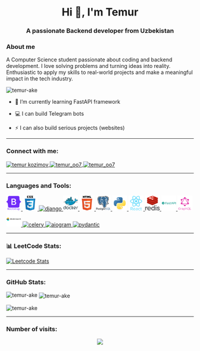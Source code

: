 <h1 align="center">Hi 👋, I'm Temur</h1>
<h3 align="center">A passionate Backend developer from Uzbekistan</h3>

<h3>About me </h3>
<p align="left">
    A Computer Science student passionate about coding and backend development. I love solving problems and turning ideas into reality. Enthusiastic to apply my skills to real-world projects and make a meaningful impact in the tech industry.
</p>

<p align="left"> 
    <img src="https://komarev.com/ghpvc/?username=temur-ake&label=Profile%20views&color=0e75b6&style=flat" alt="temur-ake" />
</p>

- 🔭 I’m currently learning FastAPI framework

- 💻 I can build Telegram bots

- ⚡ I can also build serious projects (websites)

---

<h3 align="left">Connect with me:</h3>
<p align="left">
    <a href="https://fb.com/temur kozimov" target="blank">
        <img align="center" src="https://raw.githubusercontent.com/rahuldkjain/github-profile-readme-generator/master/src/images/icons/Social/facebook.svg" alt="temur kozimov" height="30" width="40" />
    </a>
    <a href="https://www.leetcode.com/temur_oo7" target="blank">
        <img align="center" src="https://raw.githubusercontent.com/rahuldkjain/github-profile-readme-generator/master/src/images/icons/Social/leet-code.svg" alt="temur_oo7" height="30" width="40" />
    </a>
    <a href="https://t.me/C_W24" target="blank">
        <img align="center" src="https://raw.githubusercontent.com/rahuldkjain/github-profile-readme-generator/master/src/images/icons/Social/telegram.svg" alt="temur_oo7" height="30" width="40" />
    </a>
</p>

---

<h3 align="left">Languages and Tools:</h3>
<p align="left"> 
    <a href="https://getbootstrap.com" target="_blank" rel="noreferrer"> 
        <img src="https://raw.githubusercontent.com/devicons/devicon/master/icons/bootstrap/bootstrap-plain-wordmark.svg" alt="bootstrap" width="40" height="40"/> 
    </a> 
    <a href="https://www.w3schools.com/css/" target="_blank" rel="noreferrer"> 
        <img src="https://raw.githubusercontent.com/devicons/devicon/master/icons/css3/css3-original-wordmark.svg" alt="css3" width="40" height="40"/> 
    </a>
    <a href="https://www.djangoproject.com/" target="_blank" rel="noreferrer"> 
        <img src="https://cdn.worldvectorlogo.com/logos/django.svg" alt="django" width="40" height="40"/> 
    </a> 
    <a href="https://www.docker.com/" target="_blank" rel="noreferrer"> 
        <img src="https://raw.githubusercontent.com/devicons/devicon/master/icons/docker/docker-original-wordmark.svg" alt="docker" width="40" height="40"/> 
    </a>
    <a href="https://www.w3.org/html/" target="_blank" rel="noreferrer"> 
        <img src="https://raw.githubusercontent.com/devicons/devicon/master/icons/html5/html5-original-wordmark.svg" alt="html5" width="40" height="40"/> 
    </a>
    <a href="https://www.postgresql.org" target="_blank" rel="noreferrer"> 
        <img src="https://raw.githubusercontent.com/devicons/devicon/master/icons/postgresql/postgresql-original-wordmark.svg" alt="postgresql" width="40" height="40"/> 
    </a>
    <a href="https://www.python.org" target="_blank" rel="noreferrer"> 
        <img src="https://raw.githubusercontent.com/devicons/devicon/master/icons/python/python-original.svg" alt="python" width="40" height="40"/> 
    </a>
    <a href="https://reactjs.org/" target="_blank" rel="noreferrer"> 
        <img src="https://raw.githubusercontent.com/devicons/devicon/master/icons/react/react-original-wordmark.svg" alt="react" width="40" height="40"/> 
    </a>
    <a href="https://redis.io" target="_blank" rel="noreferrer"> 
        <img src="https://raw.githubusercontent.com/devicons/devicon/master/icons/redis/redis-original-wordmark.svg" alt="redis" width="40" height="40"/> 
    </a>
    <a href="https://fastapi.tiangolo.com" target="_blank" rel="noreferrer"> 
        <img src="https://raw.githubusercontent.com/devicons/devicon/master/icons/fastapi/fastapi-plain-wordmark.svg" alt="fastapi" width="40" height="40"/> 
    </a>
    <a href="https://graphql.org/" target="_blank" rel="noreferrer">
        <img src="https://raw.githubusercontent.com/devicons/devicon/master/icons/graphql/graphql-plain-wordmark.svg" alt="graphql" width="40" height="40"/>
    </a>
    <a href="https://www.elastic.co" target="_blank" rel="noreferrer"> 
        <img src="https://raw.githubusercontent.com/devicons/devicon/master/icons/elasticsearch/elasticsearch-original-wordmark.svg" alt="elasticsearch" width="40" height="40"/> 
    </a>
    <a href="https://www.celeryproject.org" target="_blank" rel="noreferrer"> 
        <img src="https://raw.githubusercontent.com/devicons/devicon/master/icons/celery/celery-original-wordmark.svg" alt="celery" width="40" height="40"/> 
    </a>
    <!-- Add others similarly -->
    <a href="https://www.aiogram.dev/" target="_blank" rel="noreferrer"> 
        <img src="https://aiogram.dev/docs/static/logo.svg" alt="aiogram" width="40" height="40"/>
    </a>
    <a href="https://pydantic-docs.helpmanual.io" target="_blank" rel="noreferrer">
        <img src="https://raw.githubusercontent.com/devicons/devicon/master/icons/pydantic/pydantic-original.svg" alt="pydantic" width="40" height="40"/>
    </a>
    <!-- Add more icons as needed for remaining technologies -->
</p>

---

<h3 align="left">📊 LeetCode Stats:</h3>
<a href="https://leetcode.com/u/temur_oo7/">
    <img src="https://leetcard.jacoblin.cool/temur_oo7?theme=dark" alt="Leetcode Stats">
</a>

---

<h3 align="left">GitHub Stats:</h3>
<p>
    <img align="left" src="https://github-readme-stats.vercel.app/api/top-langs?username=temur-ake&show_icons=true&locale=en&layout=compact" alt="temur-ake" />
</p>
<p>&nbsp;<img align="center" src="https://github-readme-stats.vercel.app/api?username=temur-ake&show_icons=true&locale=en" alt="temur-ake" /></p>
<p><img align="center" src="https://github-readme-streak-stats.herokuapp.com/?user=temur-ake&" alt="temur-ake" /></p>

---

<h3 align="left">Number of visits:</h3>
<p align="center">
    <img src="https://profile-counter.glitch.me/{temur-ake}/count.svg"/>
</p>
